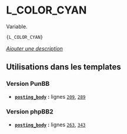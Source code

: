# L_COLOR_CYAN


Variable.

```html
{L_COLOR_CYAN}
```

[*Ajouter une description*](https://fa-tvars.appspot.com/var/L_COLOR_CYAN)

## Utilisations dans les templates

### Version PunBB
* __[`posting_body`](../tpl/var/punbb/posting_body.md#readme) :__ lignes [`209`](../tpl/src/punbb/posting_body.tpl#L209), [`289`](../tpl/src/punbb/posting_body.tpl#L289)

### Version phpBB2
* __[`posting_body`](../tpl/var/subsilver/posting_body.md#readme) :__ lignes [`263`](../tpl/src/subsilver/posting_body.tpl#L263), [`343`](../tpl/src/subsilver/posting_body.tpl#L343)